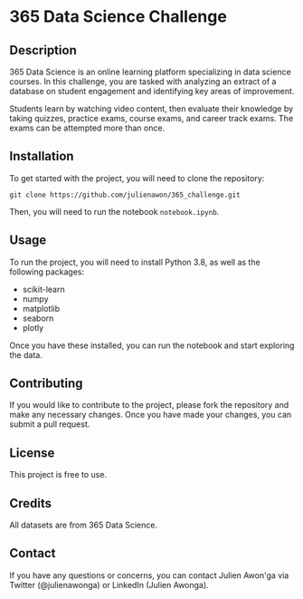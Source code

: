 
# 365 Data Science Challenge

## Description 

365 Data Science is an online learning platform specializing in data science courses. In this challenge, you are tasked with analyzing an extract of a database on student engagement and identifying key areas of improvement.

Students learn by watching video content, then evaluate their knowledge by taking quizzes, practice exams, course exams, and career track exams. The exams can be attempted more than once.

## Installation
 
To get started with the project, you will need to clone the repository:


`git clone https://github.com/julienawon/365_challenge.git` 

Then, you will need to run the notebook `notebook.ipynb`.

## Usage

To run the project, you will need to install Python 3.8, as well as the following packages:

-   scikit-learn
-   numpy
-   matplotlib
-   seaborn
-   plotly

Once you have these installed, you can run the notebook and start exploring the data.

## Contributing

If you would like to contribute to the project, please fork the repository and make any necessary changes. Once you have made your changes, you can submit a pull request.

## License

This project is free to use.

## Credits

All datasets are from 365 Data Science.

## Contact

If you have any questions or concerns, you can contact Julien Awon'ga via Twitter (@julienawonga) or LinkedIn (Julien Awonga).
